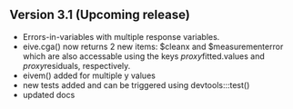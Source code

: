 ## Version 3.1 (Upcoming release)

- Errors-in-variables with multiple response variables.
- eive.cga() now returns 2 new items: $cleanx and $measurementerror which are also accessable using the keys $proxy$fitted.values and $proxy$residuals, respectively.
- eivem() added for multiple y values
- new tests added and can be triggered using devtools:::test()
- updated docs



